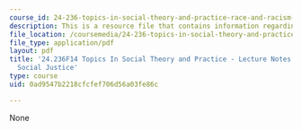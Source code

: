 ```yaml
---
course_id: 24-236-topics-in-social-theory-and-practice-race-and-racism-fall-2014
description: This is a resource file that contains information regarding session 20.
file_location: /coursemedia/24-236-topics-in-social-theory-and-practice-race-and-racism-fall-2014/0ad9547b2218cfcfef706d56a03fe86c_MIT24_236F14_Sess20.pdf
file_type: application/pdf
layout: pdf
title: '24.236F14 Topics In Social Theory and Practice - Lecture Notes: Equality and
  Social Justice'
type: course
uid: 0ad9547b2218cfcfef706d56a03fe86c

---
```

None